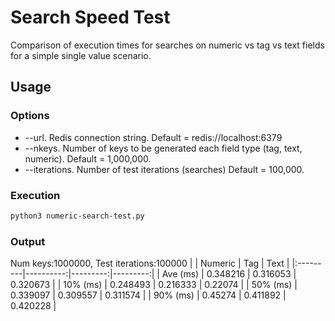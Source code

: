 # Search Speed Test
Comparison of execution times for searches on numeric vs tag vs text fields for a simple single value scenario.
## Usage
### Options
- --url. Redis connection string.  Default = redis://localhost:6379
- --nkeys. Number of keys to be generated each field type (tag, text, numeric).  Default = 1,000,000.
- --iterations. Number of test iterations (searches) Default = 100,000.
### Execution
```bash
python3 numeric-search-test.py
```
### Output
Num keys:1000000, Test iterations:100000
|          |   Numeric |      Tag |     Text |
|:---------|----------:|---------:|---------:|
| Ave (ms) |  0.348216 | 0.316053 | 0.320673 |
| 10% (ms) |  0.248493 | 0.216333 | 0.22074  |
| 50% (ms) |  0.339097 | 0.309557 | 0.311574 |
| 90% (ms) |  0.45274  | 0.411892 | 0.420228 |
